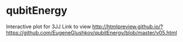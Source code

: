 qubitEnergy
===========

Interactive plot for 3JJ 
Link to view http://htmlpreview.github.io/?https://github.com/EugeneGlushkov/qubitEnergy/blob/master/v05.html
